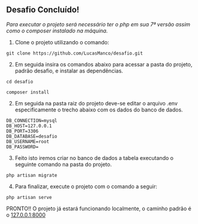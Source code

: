 ## Desafio Concluído!

*Para executar o projeto será necessário ter o php em sua 7ª versão assim como o composer instalado na máquina.*


1) Clone o projeto utilizando o comando:
```
git clone https://github.com/LucasManco/desafio.git
```
2) Em seguida insira os comandos abaixo para acessar a pasta do projeto, padrão desafio, e instalar as dependências.
```
cd desafio
```
```
composer install
```

2) Em seguida na pasta raiz do projeto deve-se editar o arquivo .env especificamente o trecho abaixo com os dados do banco de dados.
```
DB_CONNECTION=mysql
DB_HOST=127.0.0.1
DB_PORT=3306
DB_DATABASE=desafio
DB_USERNAME=root
DB_PASSWORD=
```

3) Feito isto iremos criar no banco de dados a tabela executando o seguinte comando na pasta do projeto.
```
php artisan migrate
```

4) Para finalizar, execute o projeto com o comando a seguir:
```
php artisan serve
```

PRONTO!! O projeto já estará funcionando localmente, o caminho padrão é o [127.0.0.1:8000](http://127.0.0.1:8000/)
